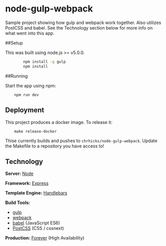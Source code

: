 # node-gulp-webpack

Sample project showing how gulp and webpack work together. Also utilizes PostCSS and babel. See the Technology section below for more info on what went into this app.

##Setup

This was built using node.js >= v5.0.0.

```bash
        npm install -g gulp
        npm install
```

##Running

Start the app using npm:

        npm run dev

## Deployment

This project produces a docker image. To release it:

        make release-docker

Thise currently builds and pushes to `chrhicks/node-gulp-webpack`. Update the Makefile to a repository you have access to!

## Technology

**Server:** [Node](https://nodejs.org/en/)

**Framework:** [Express](http://expressjs.com/)

**Template Engine:** [Handlebars](http://handlebarsjs.com/)

**Build Tools:**

- [gulp](http://gulpjs.com/)
- [webpack](https://webpack.github.io/)
- [babel](https://babeljs.io/) (JavaScript ES6)
- [PostCSS](https://github.com/postcss/postcss) (CSS / cssnext)

**Production:** [Forever](https://github.com/foreverjs/forever) (High Availability)
